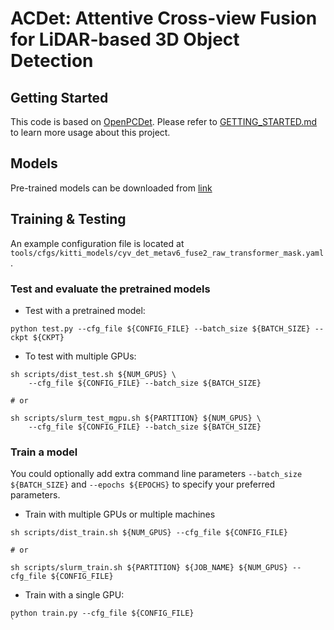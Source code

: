 # ACDet: Attentive Cross-view Fusion for LiDAR-based 3D Object Detection


## Getting Started

This code is based on [OpenPCDet](https://github.com/open-mmlab/OpenPCDet). Please refer to [GETTING_STARTED.md](docs/GETTING_STARTED.md) to learn more usage about this project.

## Models

Pre-trained models can be downloaded from [link]()

## Training & Testing

An example configuration file is located at `tools/cfgs/kitti_models/cyv_det_metav6_fuse2_raw_transformer_mask.yaml`.

### Test and evaluate the pretrained models
* Test with a pretrained model: 
```shell script
python test.py --cfg_file ${CONFIG_FILE} --batch_size ${BATCH_SIZE} --ckpt ${CKPT}
```

* To test with multiple GPUs:
```shell script
sh scripts/dist_test.sh ${NUM_GPUS} \
    --cfg_file ${CONFIG_FILE} --batch_size ${BATCH_SIZE}

# or

sh scripts/slurm_test_mgpu.sh ${PARTITION} ${NUM_GPUS} \
    --cfg_file ${CONFIG_FILE} --batch_size ${BATCH_SIZE}
```

### Train a model
You could optionally add extra command line parameters `--batch_size ${BATCH_SIZE}` and `--epochs ${EPOCHS}` to specify your preferred parameters. 
  

* Train with multiple GPUs or multiple machines
```shell script
sh scripts/dist_train.sh ${NUM_GPUS} --cfg_file ${CONFIG_FILE}

# or 

sh scripts/slurm_train.sh ${PARTITION} ${JOB_NAME} ${NUM_GPUS} --cfg_file ${CONFIG_FILE}
```

* Train with a single GPU:
```shell script
python train.py --cfg_file ${CONFIG_FILE}
`
